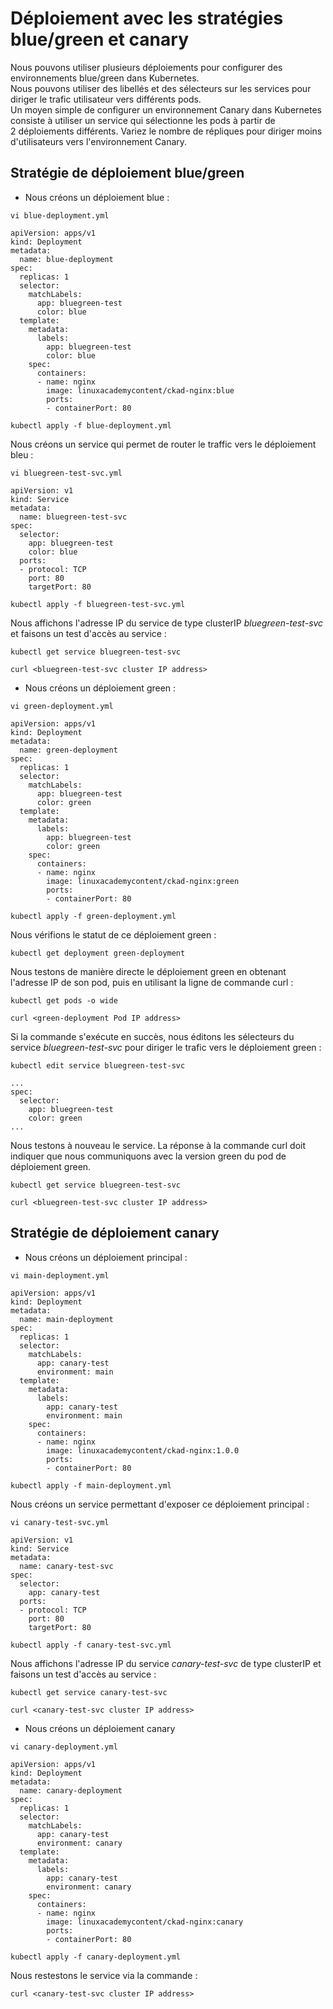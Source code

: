 # Déploiement avec les stratégies blue/green et canary
Nous pouvons utiliser plusieurs déploiements pour configurer des environnements blue/green dans Kubernetes.<br>
Nous pouvons utiliser des libellés et des sélecteurs sur les services pour diriger le trafic utilisateur vers différents pods.<br>
Un moyen simple de configurer un environnement Canary dans Kubernetes consiste à utiliser un service qui sélectionne les pods à partir de 2 déploiements différents. Variez le nombre de répliques pour diriger moins d'utilisateurs vers l'environnement Canary.

## Stratégie de déploiement blue/green
- Nous créons un déploiement blue :
```
vi blue-deployment.yml
```

```
apiVersion: apps/v1
kind: Deployment
metadata:
  name: blue-deployment
spec:
  replicas: 1
  selector:
    matchLabels:
      app: bluegreen-test
      color: blue
  template:
    metadata:
      labels:
        app: bluegreen-test
        color: blue
    spec:
      containers:
      - name: nginx
        image: linuxacademycontent/ckad-nginx:blue
        ports:
        - containerPort: 80
```

```
kubectl apply -f blue-deployment.yml
```

Nous créons un service qui permet de router le traffic vers le déploiement bleu :
```
vi bluegreen-test-svc.yml
```

```
apiVersion: v1
kind: Service
metadata:
  name: bluegreen-test-svc
spec:
  selector:
    app: bluegreen-test
    color: blue
  ports:
  - protocol: TCP
    port: 80
    targetPort: 80
```

```
kubectl apply -f bluegreen-test-svc.yml
```

Nous affichons l'adresse IP du service de type clusterIP *bluegreen-test-svc* et faisons un test d'accès au service :
```
kubectl get service bluegreen-test-svc
```

```
curl <bluegreen-test-svc cluster IP address>
```

- Nous créons un déploiement green :
```
vi green-deployment.yml
```

```
apiVersion: apps/v1
kind: Deployment
metadata:
  name: green-deployment
spec:
  replicas: 1
  selector:
    matchLabels:
      app: bluegreen-test
      color: green
  template:
    metadata:
      labels:
        app: bluegreen-test
        color: green
    spec:
      containers:
      - name: nginx
        image: linuxacademycontent/ckad-nginx:green
        ports:
        - containerPort: 80
```

```
kubectl apply -f green-deployment.yml
```

Nous vérifions le statut de ce déploiement green :
```
kubectl get deployment green-deployment
```

Nous testons de manière directe le déploiement green en obtenant l'adresse IP de son pod, puis en utilisant la ligne de commande curl :
```
kubectl get pods -o wide
```

```
curl <green-deployment Pod IP address>
```

Si la commande s'exécute en succès, nous éditons les sélecteurs du service *bluegreen-test-svc* pour diriger le trafic vers le déploiement green :
```
kubectl edit service bluegreen-test-svc
```

```
...
spec:
  selector:
    app: bluegreen-test
    color: green
...    
```

Nous testons à nouveau le service. La réponse à la commande curl doit indiquer que nous communiquons avec la version green du pod de déploiement green.
```
kubectl get service bluegreen-test-svc
```

```
curl <bluegreen-test-svc cluster IP address>
```

## Stratégie de déploiement canary
- Nous créons un déploiement principal :
```
vi main-deployment.yml
```

```
apiVersion: apps/v1
kind: Deployment
metadata:
  name: main-deployment
spec:
  replicas: 1
  selector:
    matchLabels:
      app: canary-test
      environment: main
  template:
    metadata:
      labels:
        app: canary-test
        environment: main
    spec:
      containers:
      - name: nginx
        image: linuxacademycontent/ckad-nginx:1.0.0
        ports:
        - containerPort: 80
```

```
kubectl apply -f main-deployment.yml
```

Nous créons un service permettant d'exposer ce déploiement principal :
```
vi canary-test-svc.yml
```

```
apiVersion: v1
kind: Service
metadata:
  name: canary-test-svc
spec:
  selector:
    app: canary-test
  ports:
  - protocol: TCP
    port: 80
    targetPort: 80
```

```
kubectl apply -f canary-test-svc.yml
```

Nous affichons l'adresse IP du service *canary-test-svc* de type clusterIP et faisons un test d'accès au service :
```
kubectl get service canary-test-svc
```

```
curl <canary-test-svc cluster IP address>
```

- Nous créons un déploiement canary
```
vi canary-deployment.yml
```

```
apiVersion: apps/v1
kind: Deployment
metadata:
  name: canary-deployment
spec:
  replicas: 1
  selector:
    matchLabels:
      app: canary-test
      environment: canary
  template:
    metadata:
      labels:
        app: canary-test
        environment: canary
    spec:
      containers:
      - name: nginx
        image: linuxacademycontent/ckad-nginx:canary
        ports:
        - containerPort: 80
```

```
kubectl apply -f canary-deployment.yml
```

Nous restestons le service via la commande :
```
curl <canary-test-svc cluster IP address>
```